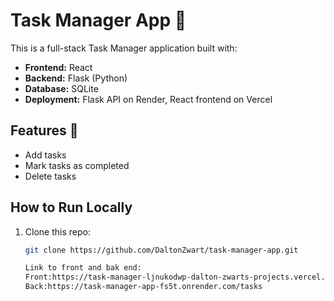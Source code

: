 # Task Manager App 📝

This is a full-stack Task Manager application built with:

- **Frontend:** React
- **Backend:** Flask (Python)
- **Database:** SQLite
- **Deployment:** Flask API on Render, React frontend on Vercel

## Features 🚀
- Add tasks
- Mark tasks as completed
- Delete tasks

## How to Run Locally
1. Clone this repo:
   ```bash
   git clone https://github.com/DaltonZwart/task-manager-app.git

   Link to front and bak end:
   Front:https://task-manager-ljnukodwp-dalton-zwarts-projects.vercel.app/
   Back:https://task-manager-app-fs5t.onrender.com/tasks
   
